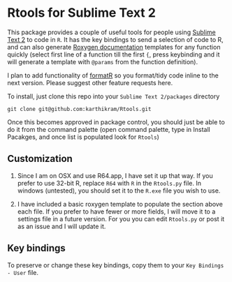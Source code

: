 # Rtools for Sublime Text 2
This package provides a couple of useful tools for people using [Sublime Text 2](http://www.sublimetext.com/) to code in `R`. It has the key bindings to send a selection of code to R, and can also generate [Roxygen documentation](http://cran.r-project.org/package=roxygen2
) templates for any function quickly (select first line of a function till the first `{`, press keybinding and it will generate a template with `@params` from the function definition).

I plan to add functionality of [formatR](http://cran.r-project.org/package=formatR
) so you format/tidy code inline to the next version. Please suggest other feature requests here.

To install, just clone this repo into your `Sublime Text 2/packages` directory

```
git clone git@github.com:karthikram/Rtools.git
```

Once this becomes approved in package control, you should just be able to do it from the command palette (open command palette, type in Install Pacakges, and once list is populated look for `Rtools`)

## Customization

1. Since I am on OSX and use R64.app, I have set it up that way. If you prefer to use 32-bit R, replace `R64` with `R` in the `Rtools.py` file. In windows (untested), you should set it to the `R.exe` file you wish to use.

2. I have included a basic roxygen template to populate the section above each file. If you prefer to have fewer or more fields, I will move it to a settings file in a future version. For you you can edit `Rtools.py` or post it as an issue and I will update it.

## Key bindings

To preserve or change these key bindings, copy them to your `Key Bindings - User` file.
